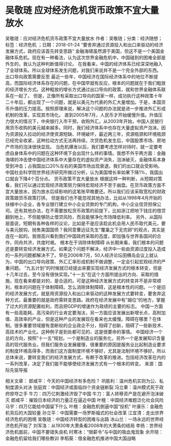 # 吴敬琏  应对经济危机货币政策不宜大量放水

吴敬琏：应对经济危机货币政策不宜大量放水
作者：吴敬琏；分类：经济随想；标签：经济危机 ；日期：2018-01-24
“要舍弃通过资源投入和出口来驱动的经济发展方式，政府应该首先转变思路“
金融海啸虽然源于美国，但这不是一个美国金融体系危机。现在有一种看法，认为这次世界金融危机中，中国碰到的困难全部是外生的，我认为这种判断值得讨论。
在我看来，中国的经济体系已经深深地融入了全球体系。所以全球体系发生问题，对我们来说并不是一个完全外部的东西。
出口导向政策需要反思
最近一些年，中国经济在国际经济体系中的地位不断提高，而国际经济体系存在的问题，在中国早就有反应，根本的问题就在于我们粗放的经济增长方式。这种粗放的增长方式通过出口导向的政策，就和世界金融体系联系在一起了。
但是，正像所有采取出口导向的国家一样，成功执行这种政策十年二十年后，都出现了一个问题，就是以美元为代表的外汇大量增加。于是，本国货币升值的压力提高。按照原理来说，解决这个问题的办法就是进一步推进外汇形成机制的改革，实现其市场化。
直到2005年7月，人民币才开始缓慢升值。升值压力很大的情况下，中央银行入市干预，收购外汇。从2003年开始，中国人民银行用货币收购的美元越来越多。同时，我们经济体系中也存在大量虚拟资产泡沫。因为资源投入拉动的经济使资源短缺、环境破坏，最近两三年，资源瓶颈和环境瓶颈已经完全收紧，这种拉动方式无法再持续。次贷危机发生后，中国股票市场、房地产市场的泡沫很快显现。
当危机爆发以后，我们要考虑怎样对待时，就一定要考虑自身体系中的问题在这种环境下会出现什么样的事情。我想不外乎两方面：金融海啸的冲击使中国经济体系中大量存在的虚拟资产消失，泡沫破灭，金融体系本身受到冲击；占我国出口20%左右的美国市场出现衰退，我们的出口就会受影响。中国社会科学院世界经济研究所做过分析，认为美国增长率如果下降1%，我国出口就会下降4个百分点。
货币政策不宜大量放水
根据这样一种判断，从短期对策看，我们可以通过宏观经济政策努力保持宏观经济不至于崩盘。在货币政策方面不宜大量放水，因为放水后续影响的这笔账早晚要还。所以我们应该采取宽松的财政政策跟货币政策打拼。
但是我们也不能忽视其他办法，比如从1998年4月开始的扶植中小企业，各专业银行建立中小企业贷款的专门机构，中小企业信贷担保公司。还有其他办法，在不需要放松货币政策的前提下，比如浙江把地下钱庄的借贷翻到地上，不但能够防止借贷风险，而且能够净化市场降低利率。
另外，从国际层面说，短期有各种各样的议论，比如是不是应该趁此机会用人民币取代美元，要与美元脱钩，抛售美国国债？我同意曹远征先生”覆巢之下无完卵“的观点，其实是连在一起的。我很高兴看到我们中国政府采取的态度，即加强与世界各国间的合作，同舟共济，共度时艰。
根本在于消除体制障碍
从长期来看，我们根本的问题还是要转变经济发展方式。如果这个问题不解决，经济中一些由资源过度投入造成的一系列问题都解决不了。早在2006年7月，50人经济论坛田横岛会议上就认为，中国的出口导向政策、外汇汇率形成机制不做调整，一定会引起宏观经济的严重问题。
”九五计划“的时候就已经提出来要实现经济发展方式的根本转变，但是十几年过去，至今没有很快实现。”十一五“在这个方面所提出的方向、采取的措施，现在看来都是对的，是合适的。可是这种经济发展方式的转变并不是非常顺利，根本的问题在于体制障碍。怎么消除体制障碍，这是根本性的问题。一个是旧的经济发展方式，就是用资源投入和出口来驱动的这种发展方式要转变，要舍弃这种方式，最重要的就是政府需转变思路。政府在经济发展中有”越位“的地方，掌握了过大的资源配置权利，而且把GDP的增速作为政绩的主要的标志。
中国一方面有一些高能耗、高污染的行业肯定要淘汰，另一方面应该发展出新增长点，高附加值、高效率的产业，但是这种产业的发展现在看来也太缓慢。障碍在哪里？在体制。很多重要领域握有垄断权的企业政企不分，阻碍了创新，阻碍了一些新技术、高技术的产业化。这种例子是到处都可见的，这是很要命的事情。
中国经济一个总的方向，按照”十一五“规划，一个是制造业的服务化，另外一个是发展知识含量高的现代服务业。但我们服务业发展缓慢，很重要的原因是服务业比起制造业要求的制度环境高得多，而我们这方面制度环境不够好，尤其是法制环境不够好。所以总体来说，要转变我们的经济发展方式，有赖于改革的推进。包括经济改革在内的一系列改革，决定了我们能不能够使经济发展方式有一个根本的转变。
来源：国际先驱导报

相关文章：
郎咸平：今天的中国经济有多危险？
巩胜利：温州危机实则为公、私制度源头对决
张庭宾：中国经济或面临四个资金链断裂
冯立果：温州模式死于政府掠夺之手
牛刀：四万亿刺激经济毁了中国
牛刀：富人转移资产是在避开泡沫破灭
郎咸平：摧毁日本经济的力量正在逼近中国
叶檀：中国经济难题泛化社会风险
马宇：四万亿能给中国留下什么
叶檀：金融危机倒逼中国“投机”
叶康乐：金融危机背后的大国较量
孙立平：中国需要一场罗斯福式的社会改革
江宜清：走出世界经济危机的困境
吴敬琏：中国经济转型的困难与出路
冰山兰：一场永远的世界经济危机开始了
刘军洛：从1930年大萧条看2008年的大萧条的结局
李扬：世界经济危机面前，中国不要错失良机
时寒冰：“限薪令”与中国的吸血鬼现象
佘开晓：金融危机留给我们哪些教训
李稻葵：借金融危机推进中国大国战略